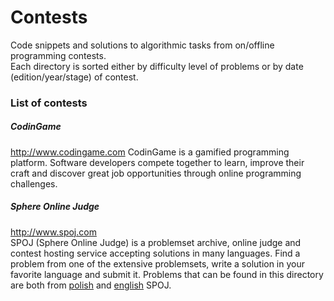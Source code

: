 # Contests  
Code snippets and solutions to algorithmic tasks from on/offline programming contests.  
Each directory is sorted either by difficulty level of problems or by date (edition/year/stage) of contest.

### List of contests

##### CodinGame
http://www.codingame.com
CodinGame is a gamified programming platform. Software developers compete together to learn, improve their craft and discover great job opportunities through online programming challenges.

##### Sphere Online Judge
http://www.spoj.com  
SPOJ (Sphere Online Judge) is a problemset archive, online judge and contest hosting service accepting solutions in many languages. Find a problem from one of the extensive problemsets, write a solution in your favorite language and submit it. Problems that can be found in this directory are both from [polish](http://www.pl.spoj.com) and [english](http://www.spoj.com) SPOJ.
